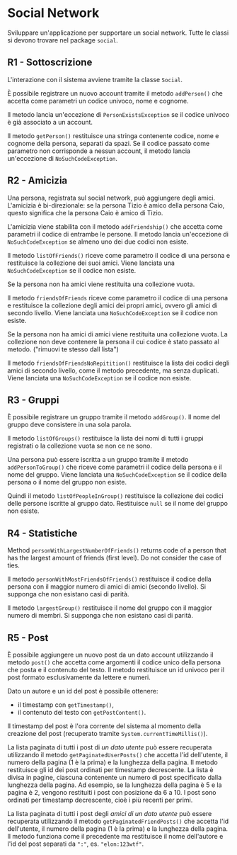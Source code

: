 Social Network
==============

Sviluppare un'applicazione per supportare un social network. Tutte le
classi si devono trovare nel package `social`.


R1 - Sottoscrizione
-------------------

L'interazione con il sistema avviene tramite la classe `Social`.

È possibile registrare un nuovo account tramite il metodo
`addPerson()` che accetta come parametri un codice univoco, nome e
cognome.

Il metodo lancia un'eccezione di `PersonExistsException` se il codice
univoco è già associato a un account.

Il metodo `getPerson()` restituisce una stringa contenente codice, nome
e cognome della persona, separati da spazi. Se il codice passato come
parametro non corrisponde a nessun account, il metodo lancia
un'eccezione di `NoSuchCodeException`.


R2 - Amicizia
-------------

Una persona, registrata sul social network, può aggiungere degli amici.
L'amicizia è bi-direzionale: se la persona Tizio è amico della persona
Caio, questo significa che la persona Caio è amico di Tizio.

L'amicizia viene stabilita con il metodo `addFriendship()` che
accetta come parametri il codice di entrambe le persone. Il metodo
lancia un'eccezione di `NoSuchCodeException` se almeno uno dei due
codici non esiste.

Il metodo `listOfFriends()` riceve come parametro il codice di una
persona e restituisce la collezione dei suoi amici. Viene lanciata una
`NoSuchCodeException` se il codice non esiste.

Se la persona non ha amici viene restituita una collezione vuota.

Il metodo `friendsOfFriends` riceve come parametro il codice di una
persona e restituisce la collezione degli amici dei propri amici, ovvero
gli amici di secondo livello. Viene lanciata una `NoSuchCodeException`
se il codice non esiste.

Se la persona non ha amici di amici viene restituita una collezione
vuota.
La collezione non deve contenere la persona il cui codice è stato
passato al metodo. ("rimuovi te stesso dall lista")

Il metodo `friendsOfFriendsNoRepitition()` restituisce la lista dei
codici degli amici di secondo livello, come il metodo precedente, ma
senza duplicati. Viene lanciata una `NoSuchCodeException` se il codice non esiste.


R3 - Gruppi
-----------

È possibile registrare un gruppo tramite il metodo `addGroup()`. Il
nome del gruppo deve consistere in una sola parola.

Il metodo `listOfGroups()` restituisce la lista dei nomi di tutti i
gruppi registrati o la collezione vuota se non ce ne sono.

Una persona può essere iscritta a un gruppo tramite il metodo
`addPersonToGroup()` che riceve come parametri il codice della persona
e il nome del gruppo. Viene lanciata una `NoSuchCodeException` se il 
codice della persona o il nome del gruppo non esiste.

Quindi il metodo `listOfPeopleInGroup()` restituisce la collezione dei
codici delle persone iscritte al gruppo dato. Restituisce `null` se il
nome del gruppo non esiste.


R4 - Statistiche
----------------
Method `personWithLargestNumberOfFriends()` returns code of a person
that has the largest amount of friends (first level). Do not consider the
case of ties.

Il metodo `personWithMostFriendsOfFriends()` restituisce il codice
della persona con il maggior numero di amici di amici (secondo livello).
Si supponga che non esistano casi di parità.

Il metodo `largestGroup()` restituisce il nome del gruppo con il
maggior numero di membri. Si supponga che non esistano casi di parità.


R5 - Post
---------

È possibile aggiungere un nuovo post da un dato account utilizzando il metodo `post()` che accetta come argomenti il codice unico della persona che posta e il contenuto del testo. Il metodo restituisce un id univoco per il post formato esclusivamente da lettere e numeri.

Dato un autore e un id del post è possibile ottenere:

- il timestamp con `getTimestamp()`,
- il contenuto del testo con `getPostContent()`.

Il timestamp del post è l'ora corrente del sistema al momento della creazione del post (recuperato tramite `System.currentTimeMillis()`).

La lista paginata di tutti i post di *un dato utente* può essere recuperata utilizzando il metodo `getPaginatedUserPosts()` che accetta l'id dell'utente, il numero della pagina (1 è la prima) e la lunghezza della pagina. Il metodo restituisce gli id dei post ordinati per timestamp decrescente. La lista è divisa in pagine, ciascuna contenente un numero di post specificato dalla lunghezza della pagina. Ad esempio, se la lunghezza della pagina è 5 e la pagina è 2, vengono restituiti i post con posizione da 6 a 10. I post sono ordinati per timestamp decrescente, cioè i più recenti per primi.

La lista paginata di tutti i post degli *amici di un dato utente* può essere recuperata utilizzando il metodo `getPaginatedFriendPosts()` che accetta l'id dell'utente, il numero della pagina (1 è la prima) e la lunghezza della pagina. Il metodo funziona come il precedente ma restituisce il nome dell'autore e l'id del post separati da `":"`, es. `"elon:123wtf"`.